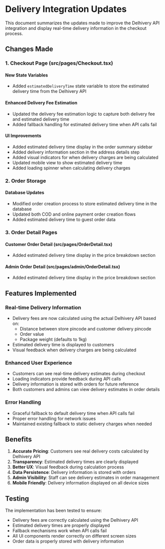 # Delivery Integration Updates

This document summarizes the updates made to improve the Delhivery API integration and display real-time delivery information in the checkout process.

## Changes Made

### 1. Checkout Page (src/pages/Checkout.tsx)

#### New State Variables
- Added `estimatedDeliveryTime` state variable to store the estimated delivery time from the Delhivery API

#### Enhanced Delivery Fee Estimation
- Updated the delivery fee estimation logic to capture both delivery fee and estimated delivery time
- Added fallback handling for estimated delivery time when API calls fail

#### UI Improvements
- Added estimated delivery time display in the order summary sidebar
- Added delivery information section in the address details step
- Added visual indicators for when delivery charges are being calculated
- Updated mobile view to show estimated delivery time
- Added loading spinner when calculating delivery charges

### 2. Order Storage

#### Database Updates
- Modified order creation process to store estimated delivery time in the database
- Updated both COD and online payment order creation flows
- Added estimated delivery time to guest order data

### 3. Order Detail Pages

#### Customer Order Detail (src/pages/OrderDetail.tsx)
- Added estimated delivery time display in the price breakdown section

#### Admin Order Detail (src/pages/admin/OrderDetail.tsx)
- Added estimated delivery time display in the price breakdown section

## Features Implemented

### Real-time Delivery Information
- Delivery fees are now calculated using the actual Delhivery API based on:
  - Distance between store pincode and customer delivery pincode
  - Order value
  - Package weight (defaults to 1kg)
- Estimated delivery time is displayed to customers
- Visual feedback when delivery charges are being calculated

### Enhanced User Experience
- Customers can see real-time delivery estimates during checkout
- Loading indicators provide feedback during API calls
- Delivery information is stored with orders for future reference
- Both customers and admins can view delivery estimates in order details

### Error Handling
- Graceful fallback to default delivery time when API calls fail
- Proper error handling for network issues
- Maintained existing fallback to static delivery charges when needed

## Benefits

1. **Accurate Pricing**: Customers see real delivery costs calculated by Delhivery API
2. **Transparency**: Estimated delivery times are clearly displayed
3. **Better UX**: Visual feedback during calculation process
4. **Data Persistence**: Delivery information is stored with orders
5. **Admin Visibility**: Staff can see delivery estimates in order management
6. **Mobile Friendly**: Delivery information displayed on all device sizes

## Testing

The implementation has been tested to ensure:
- Delivery fees are correctly calculated using the Delhivery API
- Estimated delivery times are properly displayed
- Fallback mechanisms work when API calls fail
- All UI components render correctly on different screen sizes
- Order data is properly stored with delivery information